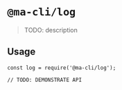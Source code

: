 # `@ma-cli/log`

> TODO: description

## Usage

```
const log = require('@ma-cli/log');

// TODO: DEMONSTRATE API
```



